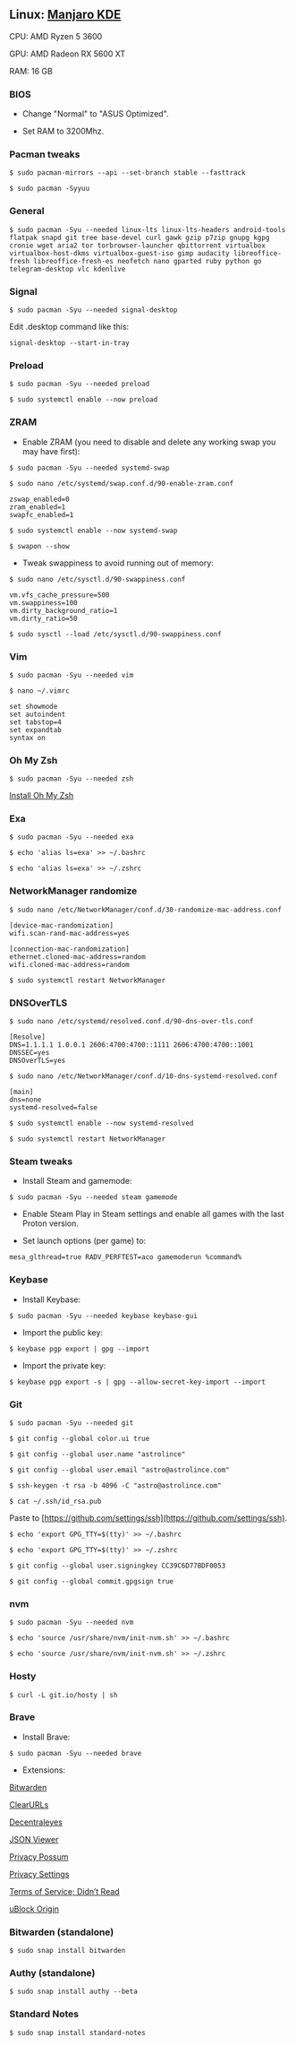## Linux: [Manjaro KDE](https://manjaro.org/downloads/official/kde/)

CPU: AMD Ryzen 5 3600

GPU: AMD Radeon RX 5600 XT

RAM: 16 GB

### BIOS

- Change "Normal" to "ASUS Optimized".

- Set RAM to 3200Mhz.

### Pacman tweaks

`$ sudo pacman-mirrors --api --set-branch stable --fasttrack`

`$ sudo pacman -Syyuu`

### General

`$ sudo pacman -Syu --needed linux-lts linux-lts-headers android-tools flatpak snapd git tree base-devel curl gawk gzip p7zip gnupg kgpg cronie wget aria2 tor torbrowser-launcher qbittorrent virtualbox virtualbox-host-dkms virtualbox-guest-iso gimp audacity libreoffice-fresh libreoffice-fresh-es neofetch nano gparted ruby python go telegram-desktop vlc kdenlive`

### Signal

`$ sudo pacman -Syu --needed signal-desktop`

Edit .desktop command like this:

`signal-desktop --start-in-tray`

### Preload

`$ sudo pacman -Syu --needed preload`

`$ sudo systemctl enable --now preload`

### ZRAM

- Enable ZRAM (you need to disable and delete any working swap you may have first):

`$ sudo pacman -Syu --needed systemd-swap`

`$ sudo nano /etc/systemd/swap.conf.d/90-enable-zram.conf`

    zswap_enabled=0
    zram_enabled=1
    swapfc_enabled=1

`$ sudo systemctl enable --now systemd-swap`

`$ swapon --show`

- Tweak swappiness to avoid running out of memory:

`$ sudo nano /etc/sysctl.d/90-swappiness.conf`

    vm.vfs_cache_pressure=500
    vm.swappiness=100
    vm.dirty_background_ratio=1
    vm.dirty_ratio=50

`$ sudo sysctl --load /etc/sysctl.d/90-swappiness.conf`

### Vim

`$ sudo pacman -Syu --needed vim`

`$ nano ~/.vimrc`

    set showmode
    set autoindent
    set tabstop=4
    set expandtab
    syntax on
    
### Oh My Zsh

`$ sudo pacman -Syu --needed zsh`

[Install Oh My Zsh](https://github.com/robbyrussell/oh-my-zsh#basic-installation)

### Exa

`$ sudo pacman -Syu --needed exa`

`$ echo 'alias ls=exa' >> ~/.bashrc`

`$ echo 'alias ls=exa' >> ~/.zshrc`

### NetworkManager randomize

`$ sudo nano /etc/NetworkManager/conf.d/30-randomize-mac-address.conf`

    [device-mac-randomization]
    wifi.scan-rand-mac-address=yes
    
    [connection-mac-randomization]
    ethernet.cloned-mac-address=random
    wifi.cloned-mac-address=random

`$ sudo systemctl restart NetworkManager`

### DNSOverTLS

`$ sudo nano /etc/systemd/resolved.conf.d/90-dns-over-tls.conf`

    [Resolve]
    DNS=1.1.1.1 1.0.0.1 2606:4700:4700::1111 2606:4700:4700::1001
    DNSSEC=yes
    DNSOverTLS=yes

`$ sudo nano /etc/NetworkManager/conf.d/10-dns-systemd-resolved.conf`

    [main]
    dns=none
    systemd-resolved=false

`$ sudo systemctl enable --now systemd-resolved`

`$ sudo systemctl restart NetworkManager`

### Steam tweaks

- Install Steam and gamemode:

`$ sudo pacman -Syu --needed steam gamemode`

- Enable Steam Play in Steam settings and enable all games with the last Proton version.

- Set launch options (per game) to:

`mesa_glthread=true RADV_PERFTEST=aco gamemoderun %command%`

### Keybase

- Install Keybase:

`$ sudo pacman -Syu --needed keybase keybase-gui`

- Import the public key:

`$ keybase pgp export | gpg --import`

- Import the private key:

`$ keybase pgp export -s | gpg --allow-secret-key-import --import`

### Git

`$ sudo pacman -Syu --needed git`

`$ git config --global color.ui true`

`$ git config --global user.name "astrolince"`

`$ git config --global user.email "astro@astrolince.com"`

`$ ssh-keygen -t rsa -b 4096 -C "astro@astrolince.com"`

`$ cat ~/.ssh/id_rsa.pub`

Paste to [https://github.com/settings/ssh](https://github.com/settings/ssh).

`$ echo 'export GPG_TTY=$(tty)' >> ~/.bashrc`

`$ echo 'export GPG_TTY=$(tty)' >> ~/.zshrc`

`$ git config --global user.signingkey CC39C6D77BDF0053`

`$ git config --global commit.gpgsign true`

### nvm

`$ sudo pacman -Syu --needed nvm`

`$ echo 'source /usr/share/nvm/init-nvm.sh' >> ~/.bashrc`

`$ echo 'source /usr/share/nvm/init-nvm.sh' >> ~/.zshrc`

### Hosty

`$ curl -L git.io/hosty | sh`

### Brave

- Install Brave:

`$ sudo pacman -Syu --needed brave`

- Extensions:

[Bitwarden](https://chrome.google.com/webstore/detail/bitwarden-free-password-m/nngceckbapebfimnlniiiahkandclblb)

[ClearURLs](https://chrome.google.com/webstore/detail/clearurls/lckanjgmijmafbedllaakclkaicjfmnk)

[Decentraleyes](https://chrome.google.com/webstore/detail/decentraleyes/ldpochfccmkkmhdbclfhpagapcfdljkj)

[JSON Viewer](https://chrome.google.com/webstore/detail/json-viewer/gbmdgpbipfallnflgajpaliibnhdgobh)

[Privacy Possum](https://chrome.google.com/webstore/detail/privacy-possum/ommfjecdpepadiafbnidoiggfpbnkfbj)

[Privacy Settings](https://chrome.google.com/webstore/detail/privacy-settings/ijadljdlbkfhdoblhaedfgepliodmomj)

[Terms of Service; Didn’t Read](https://chrome.google.com/webstore/detail/terms-of-service-didn%E2%80%99t-r/hjdoplcnndgiblooccencgcggcoihigg)

[uBlock Origin](https://chrome.google.com/webstore/detail/ublock-origin/cjpalhdlnbpafiamejdnhcphjbkeiagm)

### Bitwarden (standalone)

`$ sudo snap install bitwarden`

### Authy (standalone)

`$ sudo snap install authy --beta`

### Standard Notes

`$ sudo snap install standard-notes`
